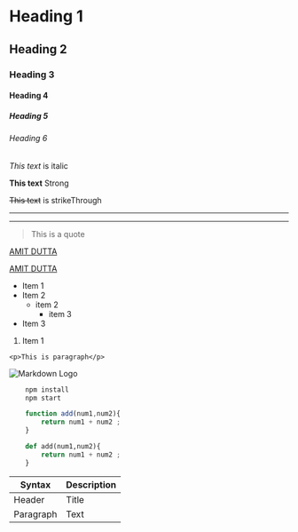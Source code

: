 <!-- Heading -->
# Heading 1
## Heading 2
### Heading 3
#### Heading 4
##### Heading 5
###### Heading 6

<!-- Style -->

*This text* is italic

**This text** Strong


~~This text~~ is strikeThrough

---
___


>This is a quote


<!-- Links -->


[AMIT DUTTA](https://github.com/amit998)

[AMIT DUTTA](https://github.com/amit998 "Amit Dutta")


<!-- UL -->

* Item 1
* Item 2
    * item 2
        * item 3
* Item 3


<!-- OL -->

1. Item 1

<!-- Inline codeblock -->


`<p>This is paragraph</p>`

<!-- Images -->

![Markdown Logo](https://markdown-here.com/img/icon256.png)

```bash
    npm install 
    npm start

```


```javascript
    function add(num1,num2){
        return num1 + num2 ;
    }

```


```python
    def add(num1,num2){
        return num1 + num2 ;
    }

```

| Syntax      | Description |
| ----------- | ----------- |
| Header      | Title       |
| Paragraph   | Text        |